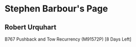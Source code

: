 Stephen Barbour's Page
======================

Robert Urquhart
---------------


B767 Pushback and Tow Recurrency (M91572P) [8 Days Left]

  
  
  
  
